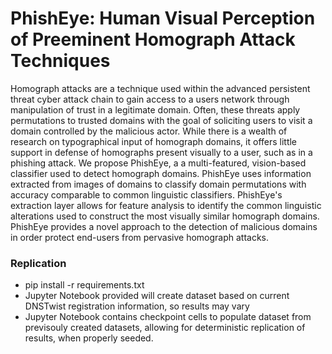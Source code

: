 # PhishEye: Human Visual Perception of Preeminent Homograph Attack Techniques
Homograph attacks are a technique used within the advanced persistent threat cyber attack chain to gain access to a users network through manipulation of trust in a legitimate domain. Often, these threats apply permutations to trusted domains with the goal of soliciting users to visit a domain controlled by the malicious actor. While there is a wealth of research on typographical input of homograph domains, it offers little support in defense of homographs present visually to a user, such as in a phishing attack. We propose PhishEye, a  a multi-featured, vision-based classifier used to detect homograph domains. PhishEye uses information extracted from images of domains to classify domain permutations with accuracy comparable to common linguistic classifiers. PhishEye's extraction layer allows for feature analysis to identify the common linguistic alterations used to construct the most visually similar homograph domains. PhishEye provides a novel approach to the detection of malicious domains in order protect end-users from pervasive homograph attacks.

### Replication
  - pip install -r requirements.txt
  - Jupyter Notebook provided will create dataset based on current DNSTwist registration information, so results may vary
  - Jupyter Notebook contains checkpoint cells to populate dataset from previsouly created datasets, allowing for deterministic replication of results, when properly seeded.
